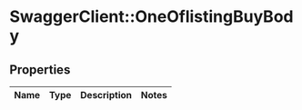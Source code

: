 # SwaggerClient::OneOflistingBuyBody

## Properties
Name | Type | Description | Notes
------------ | ------------- | ------------- | -------------

